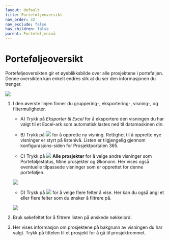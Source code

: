 ```yaml
---
layout: default
title: Porteføljeoversikt
nav_order: 32
nav_exclude: false
has_children: false
parent: Porteføljenivå
---
```


# Porteføljeoversikt

Porteføljeoversikten gir et øyeblikksbilde over alle prosjektene i
porteføljen. Denne oversikten kan enkelt endres slik at du ser den
informasjonen du trenger.

![](./media/image19.png)

1. I den øverste linjen finner du gruppering-, eksportering-, visning-, og filtermuligheter.

    - A) Trykk på *Eksporter til Excel* for å eksportere den visningen du
   har valgt til et Excel-ark som automatisk lastes ned til
   datamaskinen din.
    - B) Trykk på ![](./media/image21.png) for å opprette ny visning.
         Rettighet til å opprette nye visninger er styrt på listenivå. Listen er tilgjengelig gjennom konfigurasjons-siden for Prosjektportalen 365.

    - C) Trykk på ![](./media/image22.png) **Alle prosjekter** for å velge andre visninger som Porteføljestatus, Mine prosjekter og Økonomi. Her vises også eventuelle tilpassede visninger som er opprettet for denne porteføljen.
    
    ![](./media/image20.png)

    - D) Trykk på ![](./media/image24.png) for å velge flere felter å vise. Her kan du også angi et eller flere felter som du ønsker å filtrere på.

    ![](./media/image23.png)

2. Bruk søkefeltet for å filtrere listen på ønskede nøkkelord.

3. Her vises informasjon om prosjektene på bakgrunn av visningen du har valgt. Trykk på tittelen til et prosjekt for å gå til prosjektrommet.
